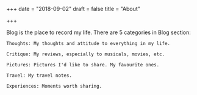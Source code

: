 +++
date = "2018-09-02"
draft = false
title = "About"

+++

Blog is the place to record my life. There are 5 categories in Blog section:

    Thoughts: My thoughts and attitude to everything in my life.

    Critique: My reviews, especially to musicals, movies, etc.

    Pictures: Pictures I'd like to share. My favourite ones.

    Travel: My travel notes.

    Experiences: Moments worth sharing.

    



